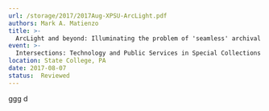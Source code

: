 ```yaml
---
url: /storage/2017/2017Aug-XPSU-ArcLight.pdf
authors: Mark A. Matienzo
title: >-
  ArcLight and beyond: Illuminating the problem of 'seamless' archival discovery and delivery
event: >-
  Intersections: Technology and Public Services in Special Collections Symposium
location: State College, PA
date: 2017-08-07
status:  Reviewed
---
```

ggg d
